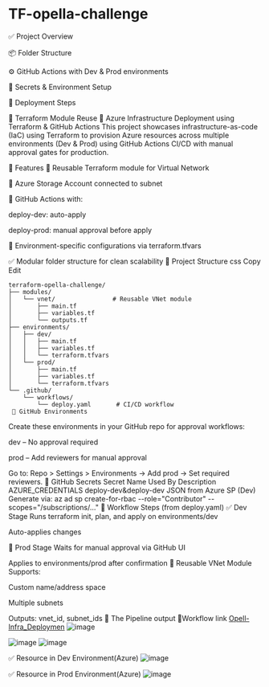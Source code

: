 # TF-opella-challenge
✅ Project Overview

📦 Folder Structure

⚙️ GitHub Actions with Dev & Prod environments

🔐 Secrets & Environment Setup

🚀 Deployment Steps

🧩 Terraform Module Reuse
🚀 Azure Infrastructure Deployment using Terraform & GitHub Actions
This project showcases infrastructure-as-code (IaC) using Terraform to provision Azure resources across multiple environments (Dev & Prod) using GitHub Actions CI/CD with manual approval gates for production.

🧱 Features
🔁 Reusable Terraform module for Virtual Network

🔐 Azure Storage Account connected to subnet

🔄 GitHub Actions with:

deploy-dev: auto-apply

deploy-prod: manual approval before apply

🔧 Environment-specific configurations via terraform.tfvars

✅ Modular folder structure for clean scalability
📁 Project Structure
css
Copy
Edit
```
terraform-opella-challenge/
├── modules/
│   └── vnet/                # Reusable VNet module
│       ├── main.tf
│       ├── variables.tf
│       └── outputs.tf
├── environments/
│   ├── dev/
│   │   ├── main.tf
│   │   ├── variables.tf
│   │   └── terraform.tfvars
│   └── prod/
│       ├── main.tf
│       ├── variables.tf
│       └── terraform.tfvars
└── .github/
    └── workflows/
        └── deploy.yaml       # CI/CD workflow
 🔧 GitHub Environments
```
Create these environments in your GitHub repo for approval workflows:

dev – No approval required

prod – Add reviewers for manual approval

Go to: Repo > Settings > Environments → Add prod → Set required reviewers.
🔐 GitHub Secrets
Secret Name	Used By	Description
AZURE_CREDENTIALS	deploy-dev&deploy-dev	JSON from Azure SP (Dev)
Generate via:
az ad sp create-for-rbac --role="Contributor" --scopes="/subscriptions/..."
🚀 Workflow Steps (from deploy.yaml)
✅ Dev Stage
Runs terraform init, plan, and apply on environments/dev

Auto-applies changes

🔐 Prod Stage
Waits for manual approval via GitHub UI

Applies to environments/prod after confirmation
🧩 Reusable VNet Module
Supports:

Custom name/address space

Multiple subnets

Outputs: vnet_id, subnet_ids
🔐 The Pipeline output
🧩Workflow link
[Opell-Infra_Deploymen](https://github.com/ramakrishnadandu/tf-opella-challenge/actions/runs/15775646339)
![image](https://github.com/user-attachments/assets/890a125f-a13e-4c75-9150-d08255e5a72f)

![image](https://github.com/user-attachments/assets/5a8ca4d0-c7d7-4f39-aa2f-f3dff7f74969)
![image](https://github.com/user-attachments/assets/20060672-c7cb-4bcd-8c73-54ea9bb2a0f0)

✅ Resource in  Dev Environment(Azure)
![image](https://github.com/user-attachments/assets/844e1b08-5e6f-46b0-a37e-03af8e1f8d07)


✅ Resource in  Prod Environment(Azure)
![image](https://github.com/user-attachments/assets/41380d3c-0744-4699-91a8-20f85650f8c3)




        
